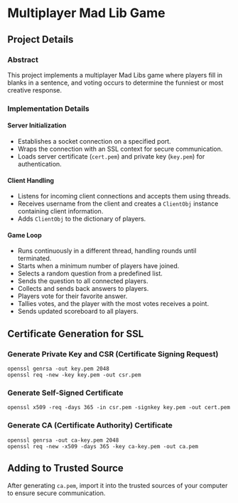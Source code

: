 # Multiplayer Mad Lib Game

## Project Details

### Abstract
This project implements a multiplayer Mad Libs game where players fill in blanks in a sentence, and voting occurs to determine the funniest or most creative response.

### Implementation Details

#### Server Initialization
- Establishes a socket connection on a specified port.
- Wraps the connection with an SSL context for secure communication.
- Loads server certificate (`cert.pem`) and private key (`key.pem`) for authentication.

#### Client Handling
- Listens for incoming client connections and accepts them using threads.
- Receives username from the client and creates a `ClientObj` instance containing client information.
- Adds `ClientObj` to the dictionary of players.

#### Game Loop
- Runs continuously in a different thread, handling rounds until terminated.
- Starts when a minimum number of players have joined.
- Selects a random question from a predefined list.
- Sends the question to all connected players.
- Collects and sends back answers to players.
- Players vote for their favorite answer.
- Tallies votes, and the player with the most votes receives a point.
- Sends updated scoreboard to all players.

## Certificate Generation for SSL

### Generate Private Key and CSR (Certificate Signing Request)
```
openssl genrsa -out key.pem 2048
openssl req -new -key key.pem -out csr.pem
```

### Generate Self-Signed Certificate
```
openssl x509 -req -days 365 -in csr.pem -signkey key.pem -out cert.pem
```

### Generate CA (Certificate Authority) Certificate
```
openssl genrsa -out ca-key.pem 2048
openssl req -new -x509 -days 365 -key ca-key.pem -out ca.pem
```

## Adding to Trusted Source

After generating `ca.pem`, import it into the trusted sources of your computer to ensure secure communication.
